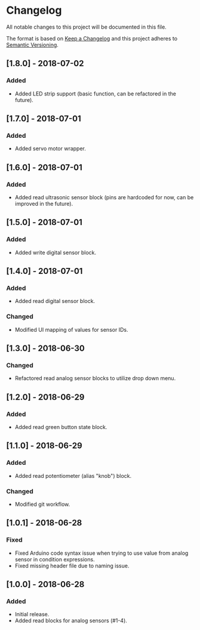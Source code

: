 # Changelog
All notable changes to this project will be documented in this file.

The format is based on [Keep a Changelog](http://keepachangelog.com/en/1.0.0/)
and this project adheres to [Semantic Versioning](http://semver.org/spec/v2.0.0.html).

## [1.8.0] - 2018-07-02
### Added
- Added LED strip support (basic function, can be refactored in the future).

## [1.7.0] - 2018-07-01
### Added
- Added servo motor wrapper.

## [1.6.0] - 2018-07-01
### Added
- Added read ultrasonic sensor block (pins are hardcoded for now, can be improved in the future).

## [1.5.0] - 2018-07-01
### Added
- Added write digital sensor block.

## [1.4.0] - 2018-07-01
### Added
- Added read digital sensor block.
### Changed
- Modified UI mapping of values for sensor IDs.

## [1.3.0] - 2018-06-30
### Changed
- Refactored read analog sensor blocks to utilize drop down menu.

## [1.2.0] - 2018-06-29
### Added
- Added read green button state block.

## [1.1.0] - 2018-06-29
### Added
- Added read potentiometer (alias "knob") block.
### Changed
- Modified git workflow.

## [1.0.1] - 2018-06-28
### Fixed
- Fixed Arduino code syntax issue when trying to use value from analog sensor in condition expressions.
- Fixed missing header file due to naming issue.

## [1.0.0] - 2018-06-28
### Added
- Initial release.
- Added read blocks for analog sensors (#1-4).